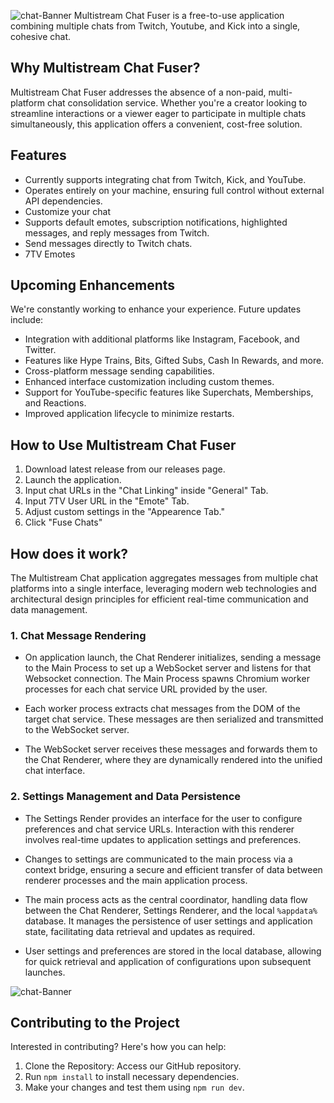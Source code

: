 ![chat-Banner](https://github.com/Tuvshno/multistream-chat-fuser/assets/61599265/e585cff8-bf81-4044-a6ab-9b99f30f4483)
Multistream Chat Fuser is a free-to-use application combining multiple chats from Twitch, Youtube, and Kick into a single, cohesive chat.

## Why Multistream Chat Fuser?
Multistream Chat Fuser addresses the absence of a non-paid, multi-platform chat consolidation service. Whether you're a creator looking to streamline interactions or a viewer eager to participate in multiple chats simultaneously, this application offers a convenient, cost-free solution.

## Features
- Currently supports integrating chat from Twitch, Kick, and YouTube.
- Operates entirely on your machine, ensuring full control without external API dependencies.
- Customize your chat
- Supports default emotes, subscription notifications, highlighted messages, and reply messages from Twitch.
- Send messages directly to Twitch chats.
- 7TV Emotes

## Upcoming Enhancements
We're constantly working to enhance your experience. Future updates include:

- Integration with additional platforms like Instagram, Facebook, and Twitter.
- Features like Hype Trains, Bits, Gifted Subs, Cash In Rewards, and more.
- Cross-platform message sending capabilities.
- Enhanced interface customization including custom themes.
- Support for YouTube-specific features like Superchats, Memberships, and Reactions.
- Improved application lifecycle to minimize restarts.

## How to Use Multistream Chat Fuser
1. Download latest release from our releases page.
2. Launch the application.
3. Input chat URLs in the "Chat Linking" inside "General" Tab.
4. Input 7TV User URL in the "Emote" Tab.
5. Adjust custom settings in the "Appearence Tab."
6. Click "Fuse Chats"

## How does it work?
The Multistream Chat application aggregates messages from multiple chat platforms into a single interface, leveraging modern web technologies and architectural design principles for efficient real-time communication and data management.

### 1. Chat Message Rendering

- On application launch, the Chat Renderer initializes, sending a message to the Main Process to set up a WebSocket server and listens for that Websocket connection. The Main Process spawns Chromium worker processes for each chat service URL provided by the user.

- Each worker process extracts chat messages from the DOM of the target chat service. These messages are then serialized and transmitted to the WebSocket server.

- The WebSocket server receives these messages and forwards them to the Chat Renderer, where they are dynamically rendered into the unified chat interface.

### 2. Settings Management and Data Persistence

- The Settings Render provides an interface for the user to configure preferences and chat service URLs. Interaction with this renderer involves real-time updates to application settings and preferences.

- Changes to settings are communicated to the main process via a context bridge, ensuring a secure and efficient transfer of data between renderer processes and the main application process.

- The main process acts as the central coordinator, handling data flow between the Chat Renderer, Settings Renderer, and the local `%appdata%` database. It manages the persistence of user settings and application state, facilitating data retrieval and updates as required.

- User settings and preferences are stored in the local database, allowing for quick retrieval and application of configurations upon subsequent launches.

![chat-Banner](https://github.com/Tuvshno/multistream-chat-fuser/assets/diagram.png)

## Contributing to the Project
Interested in contributing? Here's how you can help:

1. Clone the Repository: Access our GitHub repository.
2. Run `npm install` to install necessary dependencies.
3. Make your changes and test them using `npm run dev`.

